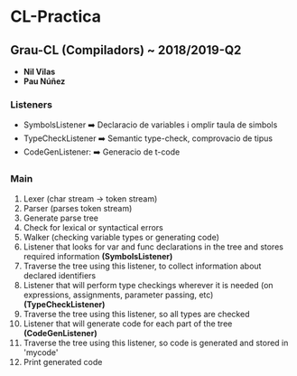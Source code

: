 # CL-Practica
## Grau-CL (Compiladors) ~ 2018/2019-Q2

+ **Nil Vilas**
+ **Pau Núñez**

### Listeners

* SymbolsListener :arrow_right: Declaracio de variables i omplir taula de simbols
* TypeCheckListener :arrow_right: Semantic type-check, comprovacio de tipus
* CodeGenListener: :arrow_right: Generacio de t-code

### Main

1. Lexer (char stream -> token stream)
2. Parser (parses token stream)
3. Generate parse tree
4. Check for lexical or syntactical errors
5. Walker (checking variable types or generating code)
6. Listener that looks for var and func declarations in the tree and stores required information **(SymbolsListener)**
7. Traverse the tree using this listener, to collect information about declared identifiers
8. Listener that will perform type checkings wherever it is needed (on expressions, assignments, parameter passing, etc) **(TypeCheckListener)**
9. Traverse the tree using this listener, so all types are checked
10. Listener that will generate code for each part of the tree **(CodeGenListener)**
11. Traverse the tree using this listener, so code is generated and stored in 'mycode'
12. Print generated code
